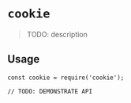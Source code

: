 # `cookie`

> TODO: description

## Usage

```
const cookie = require('cookie');

// TODO: DEMONSTRATE API
```
